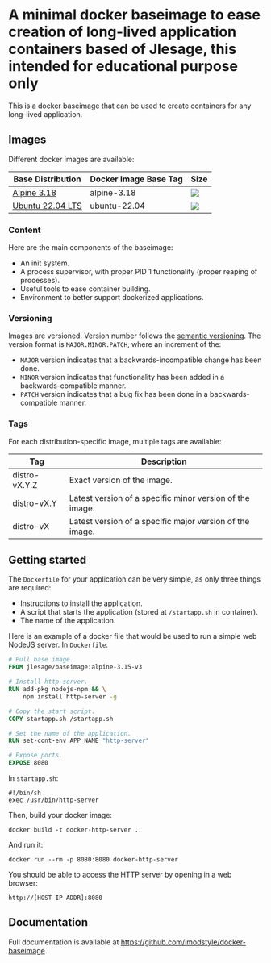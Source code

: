 # A minimal docker baseimage to ease creation of long-lived application containers based of Jlesage, this intended for educational purpose only

This is a docker baseimage that can be used to create containers for any
long-lived application.

## Images

Different docker images are available:

| Base Distribution  | Docker Image Base Tag | Size |
|--------------------|-----------------------|------|
| [Alpine 3.18]      | alpine-3.18           | [![](https://img.shields.io/docker/image-size/jlesage/baseimage/alpine-3.18-v3?style=for-the-badge)](#)  |
| [Ubuntu 22.04 LTS] | ubuntu-22.04          | [![](https://img.shields.io/docker/image-size/jlesage/baseimage/ubuntu-22.04-v3?style=for-the-badge)](#) |

[Alpine 3.18]: https://alpinelinux.org
[Ubuntu 22.04 LTS]: http://releases.ubuntu.com/22.04/

### Content

Here are the main components of the baseimage:

  * An init system.
  * A process supervisor, with proper PID 1 functionality (proper reaping of
    processes).
  * Useful tools to ease container building.
  * Environment to better support dockerized applications.


### Versioning

Images are versioned.  Version number follows the [semantic versioning].  The
version format is `MAJOR.MINOR.PATCH`, where an increment of the:

  - `MAJOR` version indicates that a backwards-incompatible change has been done.
  - `MINOR` version indicates that functionality has been added in a backwards-compatible manner.
  - `PATCH` version indicates that a bug fix has been done in a backwards-compatible manner.

[semantic versioning]: https://semver.org

### Tags

For each distribution-specific image, multiple tags are available:

| Tag           | Description                                              |
|---------------|----------------------------------------------------------|
| distro-vX.Y.Z | Exact version of the image.                              |
| distro-vX.Y   | Latest version of a specific minor version of the image. |
| distro-vX     | Latest version of a specific major version of the image. |

## Getting started

The `Dockerfile` for your application can be very simple, as only three things
are required:

  * Instructions to install the application.
  * A script that starts the application (stored at `/startapp.sh` in
    container).
  * The name of the application.

Here is an example of a docker file that would be used to run a simple web
NodeJS server.
In `Dockerfile`:
```Dockerfile
# Pull base image.
FROM jlesage/baseimage:alpine-3.15-v3

# Install http-server.
RUN add-pkg nodejs-npm && \
    npm install http-server -g

# Copy the start script.
COPY startapp.sh /startapp.sh

# Set the name of the application.
RUN set-cont-env APP_NAME "http-server"

# Expose ports.
EXPOSE 8080
```

In `startapp.sh`:
```shell
#!/bin/sh
exec /usr/bin/http-server
```

Then, build your docker image:

    docker build -t docker-http-server .

And run it:

    docker run --rm -p 8080:8080 docker-http-server

You should be able to access the HTTP server by opening in a web browser:

```
http://[HOST IP ADDR]:8080
```

## Documentation

Full documentation is available at https://github.com/imodstyle/docker-baseimage.


